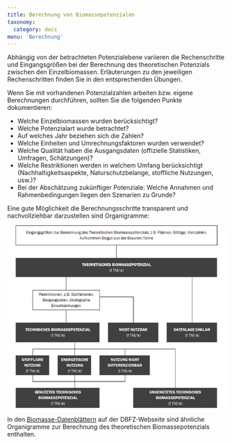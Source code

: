 ```yaml
---
title: Berechnung von Biomassepotenzialen
taxonomy:
  category: docs
menu: 'Berechnung'
---
```


Abhängig von der betrachteten Potenzialebene variieren die Rechenschritte und Eingangsgrößen bei der Berechnung des theoretischen Potenzials zwischen den Einzelbiomassen. Erläuterungen zu den jeweiligen Rechenschritten finden Sie in den entsprechenden Übungen. 

Wenn Sie mit vorhandenen Potenzialzahlen arbeiten bzw. eigene Berechnungen durchführen, sollten Sie die folgenden Punkte dokumentieren: 

- Welche Einzelbiomassen wurden berücksichtigt?
- Welche Potenzialart wurde betrachtet?
- Auf welches Jahr beziehen sich die Zahlen?
- Welche Einheiten und Umrechnungsfaktoren wurden verwendet?
- Welche Qualität haben die Ausgangsdaten (offizielle Statistiken, Umfragen, Schätzungen)?
- Welche Restriktionen werden in welchem Umfang berücksichtigt (Nachhaltigkeitsaspekte, Naturschutzbelange, stoffliche Nutzungen, usw.)?
- Bei der Abschätzung zukünftiger Potenziale: Welche Annahmen und Rahmenbedingungen liegen den Szenarien zu Grunde?

Eine gute Möglichkeit die Berechnungsschritte transparent und nachvollziehbar darzustellen sind Organigramme:

![](Skript_DBFZ_Organigramm.png?lightbox=800&resize=,500&classes=caption "Organigramm zur Berechnung von Potenzialen, eigene Darstellung")

In den <a href="https://www.dbfz.de/index.php?id=989&L=0" target="_blank">Biomasse-Datenblättern</a> auf der DBFZ-Webseite sind ähnliche Organigramme zur Berechnung des theoretischen Biomassepotenzials enthalten.
